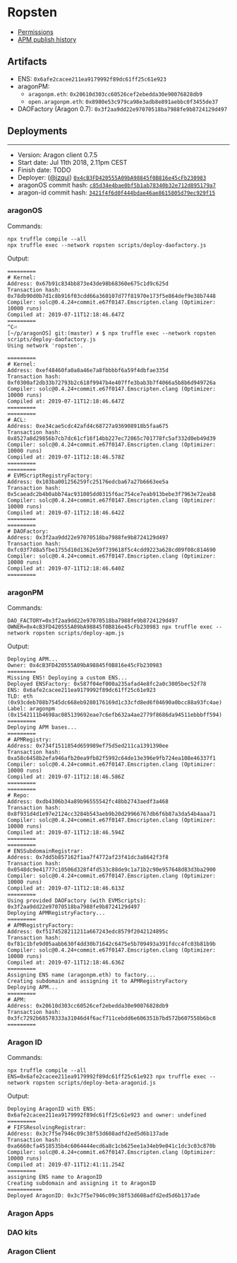 # Ropsten

- [Permissions](./permissions.yml)
- [APM publish history](./deploys.yml)

## Artifacts

- ENS: `0x6afe2cacee211ea9179992f89dc61ff25c61e923`
- aragonPM:
  - `aragonpm.eth`: `0x20610d303cc60526cef2ebedda30e90076828db9`
  - `open.aragonpm.eth`:
  `0x8980e53c979ca98e3adb8e891aebbc0f3455de37`
- DAOFactory (Aragon 0.7): `0x3f2aa9dd22e97070518ba7988fe9b8724129d497`

## Deployments

-----------

- Version: Aragon client 0.7.5
- Start date: Jul 11th 2018, 2.11pm CEST
- Finish date: TODO
- Deployer: ([@izqui](https://github.com/izqui)) [`0x4cB3FD420555A09bA98845f0B816e45cFb230983`](https://ropsten.etherscan.io/address/0x4cB3FD420555A09bA98845f0B816e45cFb230983)
- aragonOS commit hash: [`c85d34e4bae0bf5b1ab78340b32e712d895179a7`](https://github.com/aragon/aragonOS/tree/c85d34e4bae0bf5b1ab78340b32e712d895179a7)
- aragon-id commit hash: [`3421f4f6d0f444bdae46ae8615805d79ec929f15`](https://github.com/aragon/aragon-id/tree/3421f4f6d0f444bdae46ae8615805d79ec929f15)

### aragonOS

Commands:
```
npx truffle compile --all
npx truffle exec --network ropsten scripts/deploy-daofactory.js
```

Output:
```
=========
# Kernel:
Address: 0x67b91c834bb873e43de98b68360e675c1d9c625d
Transaction hash: 0x78db90d0b7d1c8b916f03cdd66a360107d77f81970e173f5e864def9e38b7448
Compiler: solc@0.4.24+commit.e67f0147.Emscripten.clang (Optimizer: 10000 runs)
Compiled at: 2019-07-11T12:18:46.647Z
=========
^C⏎                                                                                                      [~/p/aragonOS] git:(master) ✗ $ npx truffle exec --network ropsten scripts/deploy-daofactory.js
Using network 'ropsten'.

=========
# Kernel:
Address: 0xef48460fa0a8a46e7a8fbbbbf6a59f4dbfae335d
Transaction hash: 0xf0300af2db33b72793b2c618f9947b4e407ffe3bab3b7f4066a5b8b6d949726a
Compiler: solc@0.4.24+commit.e67f0147.Emscripten.clang (Optimizer: 10000 runs)
Compiled at: 2019-07-11T12:18:46.647Z
=========
=========
# ACL:
Address: 0xe34cae5cdc42afd4c68727a936908918b5faa675
Transaction hash: 0x8527a8d29856b7cb7dc61cf16f14bb227ec72065c701778fc5af332d0eb49d39
Compiler: solc@0.4.24+commit.e67f0147.Emscripten.clang (Optimizer: 10000 runs)
Compiled at: 2019-07-11T12:18:46.578Z
=========
=========
# EVMScriptRegistryFactory:
Address: 0x103ba001256259fc25176edcba67a27b6663ee5a
Transaction hash: 0x5caeadc2b4b0abb74ac931005dd0315f6ac754ce7eab913bebe3f7963e72eab8
Compiler: solc@0.4.24+commit.e67f0147.Emscripten.clang (Optimizer: 10000 runs)
Compiled at: 2019-07-11T12:18:46.642Z
=========
=========
# DAOFactory:
Address: 0x3f2aa9dd22e97070518ba7988fe9b8724129d497
Transaction hash: 0xfc03f7d8a5fbe1755d10d1362e59f739618f5c4cdd9223a628cd09f08c814690
Compiler: solc@0.4.24+commit.e67f0147.Emscripten.clang (Optimizer: 10000 runs)
Compiled at: 2019-07-11T12:18:46.640Z
=========
```

### aragonPM

Commands:
```
DAO_FACTORY=0x3f2aa9dd22e97070518ba7988fe9b8724129d497 OWNER=0x4cB3FD420555A09bA98845f0B816e45cFb230983 npx truffle exec --network ropsten scripts/deploy-apm.js
```

Output:
```
Deploying APM...
Owner: 0x4cB3FD420555A09bA98845f0B816e45cFb230983
=========
Missing ENS! Deploying a custom ENS...
Deployed ENSFactory: 0x587f04ef000a235afad4e8fc2a0c3005bec52f78
ENS: 0x6afe2cacee211ea9179992f89dc61ff25c61e923
TLD: eth (0x93cdeb708b7545dc668eb9280176169d1c33cfd8ed6f04690a0bcc88a93fc4ae)
Label: aragonpm (0x1542111b4698ac085139692eae7c6efb632a4ae2779f8686da94511ebbbff594)
=========
Deploying APM bases...
=========
# APMRegistry:
Address: 0x734f1511854d659989ef75d5ed211ca1391390ee
Transaction hash: 0xa58c6458b2efa946afb20ea9fb82f5992c64de13e396e9fb724ea108e46337f1
Compiler: solc@0.4.24+commit.e67f0147.Emscripten.clang (Optimizer: 10000 runs)
Compiled at: 2019-07-11T12:18:46.586Z
=========
=========
# Repo:
Address: 0xdb4306b34a89b96555542fc48bb2743aedf3a468
Transaction hash: 0x8f931d4d1e97e2124cc3284b543aeb9b20d29966767db6f6b87a3da54b4aaa71
Compiler: solc@0.4.24+commit.e67f0147.Emscripten.clang (Optimizer: 10000 runs)
Compiled at: 2019-07-11T12:18:46.594Z
=========
=========
# ENSSubdomainRegistrar:
Address: 0x7dd5b857162f1aa7f4772af23f41dc3a8642f3f8
Transaction hash: 0x0548dc9e41777c10506d328f4fd533c88de9c1a71b2c90e957648d83d3ba2900
Compiler: solc@0.4.24+commit.e67f0147.Emscripten.clang (Optimizer: 10000 runs)
Compiled at: 2019-07-11T12:18:46.613Z
=========
Using provided DAOFactory (with EVMScripts): 0x3f2aa9dd22e97070518ba7988fe9b8724129d497
Deploying APMRegistryFactory...
=========
# APMRegistryFactory:
Address: 0xf5174528211211a667243edc8579f2042124895c
Transaction hash: 0xf81c1bfe9d05aabb630f4dd30b71642c6475e5b709493a391fdcc4fc03b81b9b
Compiler: solc@0.4.24+commit.e67f0147.Emscripten.clang (Optimizer: 10000 runs)
Compiled at: 2019-07-11T12:18:46.636Z
=========
Assigning ENS name (aragonpm.eth) to factory...
Creating subdomain and assigning it to APMRegistryFactory
Deploying APM...
=========
# APM:
Address: 0x20610d303cc60526cef2ebedda30e90076828db9
Transaction hash: 0x3fc7292b68578333a31046d4f6acf711cebdd6e606351b7bd572b607558b6bc8
=========
```

### Aragon ID

Commands:

```
npx truffle compile --all
ENS=0x6afe2cacee211ea9179992f89dc61ff25c61e923 npx truffle exec --network ropsten scripts/deploy-beta-aragonid.js
```

Output:

```
Deploying AragonID with ENS: 0x6afe2cacee211ea9179992f89dc61ff25c61e923 and owner: undefined
=========
# FIFSResolvingRegistrar:
Address: 0x3c7f5e7946c09c38f53d608adfd2ed5d6b137ade
Transaction hash: 0xa6660cfa4518535b4c6064444ecd6a8c1cb625ee1a34eb9e041c1dc3c03c870b
Compiler: solc@0.4.24+commit.e67f0147.Emscripten.clang (Optimizer: 10000 runs)
Compiled at: 2019-07-11T12:41:11.254Z
=========
assigning ENS name to AragonID
Creating subdomain and assigning it to AragonID
===========
Deployed AragonID: 0x3c7f5e7946c09c38f53d608adfd2ed5d6b137ade
```

### Aragon Apps

### DAO kits

### Aragon Client